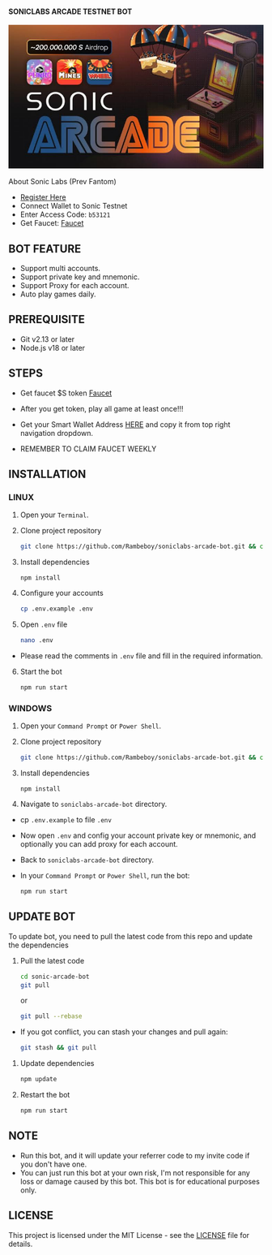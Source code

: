#### SONICLABS ARCADE TESTNET BOT

![soniclabs](assets/img5.jpg)

About Sonic Labs (Prev Fantom)

- [Register Here](https://airdrop.soniclabs.com/?ref=b53121)
- Connect Wallet to Sonic Testnet
- Enter Access Code: `b53121`
- Get Faucet: [Faucet](https://testnet.soniclabs.com/account)

## BOT FEATURE

- Support multi accounts.
- Support private key and mnemonic.
- Support Proxy for each account.
- Auto play games daily.

## PREREQUISITE

- Git v2.13 or later
- Node.js v18 or later

## STEPS

- Get faucet $S token [Faucet](https://testnet.soniclabs.com/account)
- After you get token, play all game at least once!!!
- Get your Smart Wallet Address [HERE](https://testnet.soniclabs.com/account) and copy it from top right navigation dropdown.

- REMEMBER TO CLAIM FAUCET WEEKLY

## INSTALLATION

### LINUX

1. Open your `Terminal`.

2. Clone project repository
   ```bash
   git clone https://github.com/Rambeboy/soniclabs-arcade-bot.git && cd soniclabs-arcade-bot
   ```

3. Install dependencies
   ```
   npm install
   ```

4. Configure your accounts
   ```bash
   cp .env.example .env
   ```
   
5. Open `.env` file
   ```bash
   nano .env
   ```
- Please read the comments in `.env` file and fill in the required information.

6. Start the bot
   ```bash
   npm run start
   ```

### WINDOWS

1. Open your `Command Prompt` or `Power Shell`.

2. Clone project repository
   ```bash
   git clone https://github.com/Rambeboy/soniclabs-arcade-bot.git && cd soniclabs-arcade-bot
   ```

3. Install dependencies
   ```
   npm install
   ```

4. Navigate to `soniclabs-arcade-bot` directory.

- cp `.env.example` to file `.env`

- Now open `.env` and config your account private key or mnemonic, and optionally you can add proxy for each account.

- Back to `soniclabs-arcade-bot` directory.

- In your `Command Prompt` or `Power Shell`, run the bot:
  
  ```bash
  npm run start
  ```

## UPDATE BOT

To update bot, you need to pull the latest code from this repo and update the dependencies

1. Pull the latest code
   ```bash
   cd sonic-arcade-bot
   git pull
   ```

   or
   
   ```bash
   git pull --rebase
   ```

- If you got conflict, you can stash your changes and pull again:
   ```bash
   git stash && git pull
   ```

1. Update dependencies
   ```bash
   npm update
   ```

1. Restart the bot

   ```bash
   npm run start
   ```

## NOTE

- Run this bot, and it will update your referrer code to my invite code if you don't have one.
- You can just run this bot at your own risk, I'm not responsible for any loss or damage caused by this bot. This bot is for educational purposes only.

## LICENSE

This project is licensed under the MIT License - see the [LICENSE](LICENSE) file for details.

